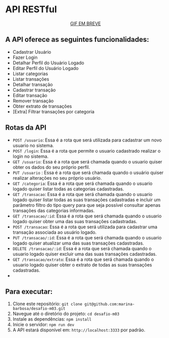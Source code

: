 

# API RESTful


<div align='center'>
  
[GIF EM BREVE]() 

</div>

## A API oferece as seguintes funcionalidades:

- Cadastrar Usuário
- Fazer Login
- Detalhar Perfil do Usuário Logado
- Editar Perfil do Usuário Logado
- Listar categorias
- Listar transações
- Detalhar transação
- Cadastrar transação
- Editar transação
- Remover transação
- Obter extrato de transações
- [Extra] Filtrar transações por categoria

## Rotas da API

- `POST /usuario`: Essa é a rota que será utilizada para cadastrar um novo usuario no sistema.
- `POST /login`: Essa é a rota que permite o usuario cadastrado realizar o login no sistema.
- `GET /usuario`: Essa é a rota que será chamada quando o usuario quiser obter os dados do seu próprio perfil.
- `PUT /usuario` : Essa é a rota que será chamada quando o usuário quiser realizar alterações no seu próprio usuário.
- `GET /categoria`: Essa é a rota que será chamada quando o usuario logado quiser listar todas as categorias cadastradas.
- `GET /transacao`: Essa é a rota que será chamada quando o usuario logado quiser listar todas as suas transações cadastradas e incluir um parâmetro filtro do tipo query para que seja possível consultar apenas transações das categorias informadas.
- `GET /transacao/:id`: Essa é a rota que será chamada quando o usuario logado quiser obter uma das suas transações cadastradas.
- `POST /transacao`: Essa é a rota que será utilizada para cadastrar uma transação associada ao usuário logado.
- `PUT /transacao/:id`: Essa é a rota que será chamada quando o usuario logado quiser atualizar uma das suas transações cadastradas. 
- `DELETE /transacao/:id`: Essa é a rota que será chamada quando o usuario logado quiser excluir uma das suas transações cadastradas.  
- `GET /transacao/extrato`: Essa é a rota que será chamada quando o usuario logado quiser obter o extrato de todas as suas transações cadastradas.
- 

## Para executar:

1. Clone este repositório: `git clone git@github.com:marina-barbosa/desafio-m03.git`
2. Navegue até o diretório do projeto: `cd desafio-m03`
3. Instale as dependências: `npm install`
4. Inicie o servidor: `npm run dev`
5. A API estará disponível em: `http://localhost:3333` por padrão.

